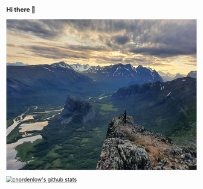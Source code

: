 ### Hi there 👋

<img src="https://github.com/cnordenlow/cnordenlow/blob/main/sarek2.jpg" width="1000" height="400">


[![cnordenlow's github stats](https://github-readme-stats.vercel.app/api?username=cnordenlow)](https://github.com/cnordenlow/github-readme-stats)



<!--
**cnordenlow/cnordenlow** is a ✨ _special_ ✨ repository because its `README.md` (this file) appears on your GitHub profile.

Here are some ideas to get you started:

- 🔭 I’m currently working on ...
- 🌱 I’m currently learning ...
- 👯 I’m looking to collaborate on ...
- 🤔 I’m looking for help with ...
- 💬 Ask me about ...
- 📫 How to reach me: ...
- 😄 Pronouns: ...
- ⚡ Fun fact: ...
https://github.com/cnordenlow/cnordenlow/blob/main/sarek.jpg

[![Top Langs](https://github-readme-stats.vercel.app/api/top-langs/?username=cnordenlow)](https://github.com/cnordenlow/github-readme-stats)

-->


